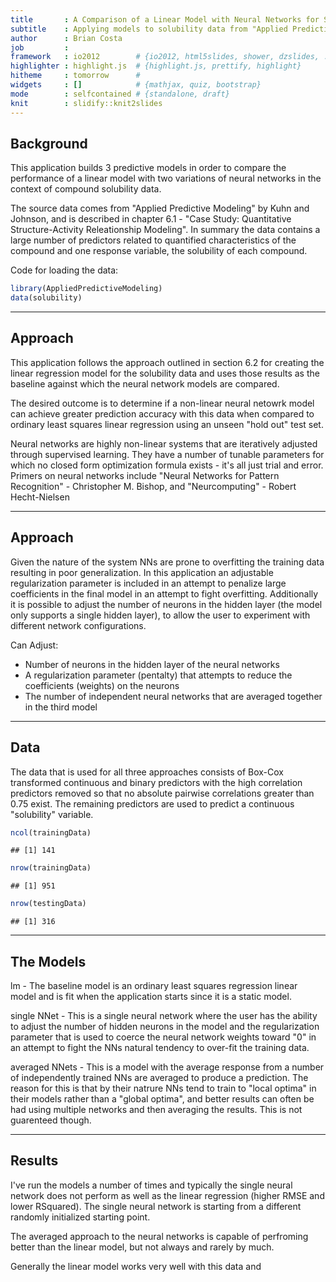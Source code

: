 ```yaml
---
title       : A Comparison of a Linear Model with Neural Networks for Solubility Data
subtitle    : Applying models to solubility data from "Applied Predictive Modeling"
author      : Brian Costa
job         : 
framework   : io2012        # {io2012, html5slides, shower, dzslides, ...}
highlighter : highlight.js  # {highlight.js, prettify, highlight}
hitheme     : tomorrow      # 
widgets     : []            # {mathjax, quiz, bootstrap}
mode        : selfcontained # {standalone, draft}
knit        : slidify::knit2slides
---
```


## Background

This application builds 3 predictive models in order to compare the performance of a linear model with two variations of neural networks in the context of compound solubility data.

The source data comes from "Applied Predictive Modeling" by Kuhn and Johnson, and is described in chapter 6.1 - "Case Study: Quantitative Structure-Activity Releationship Modeling". In summary the data contains a large number of predictors related to quantified characteristics of the compound and one response variable, the solubility of each compound.

Code for loading the data:



```r
library(AppliedPredictiveModeling)
data(solubility)
```

---

## Approach

This application follows the approach outlined in section 6.2 for creating the linear regression model for the solubility data and uses those results as the baseline against which the neural network models are compared.

The desired outcome is to determine if a non-linear neural netowrk model can achieve greater prediction accuracy with this data when compared to ordinary least squares linear regression using an unseen "hold out" test set.

Neural networks are highly non-linear systems that are iteratively adjusted through supervised learning.  They have a number of tunable parameters for which no closed form optimization formula exists - it's all just trial and error.  Primers on neural networks include "Neural Networks for Pattern Recognition" - Christopher M. Bishop, and "Neurcomputing" - Robert Hecht-Nielsen

---

## Approach

Given the nature of the system NNs are prone to overfitting the training data resulting in poor generalization.  In this application an adjustable regularization parameter is included in an attempt to penalize large coefficients in the final model in an attempt to fight overfitting.  Additionally it is possible to adjust the number of neurons in the hidden layer (the model only supports a single hidden layer), to allow the user to experiment with different network configurations.

Can Adjust:

- Number of neurons in the hidden layer of the neural networks
- A regularization parameter (pentalty) that attempts to reduce the coefficients (weights) on the neurons
- The number of independent neural networks that are averaged together in the third model 

---

## Data

The data that is used for all three approaches consists of Box-Cox transformed continuous and binary predictors with the high correlation predictors removed so that no absolute pairwise correlations greater than 0.75 exist.  The remaining predictors are used to predict a continuous "solubility" variable.


```r
ncol(trainingData)
```

```
## [1] 141
```

```r
nrow(trainingData)
```

```
## [1] 951
```


```r
nrow(testingData)
```

```
## [1] 316
```

---

## The Models

lm - The baseline model is an ordinary least squares regression linear model and is fit when the application starts since it is a static model.

single NNet - This is a single neural network where the user has the ability to adjust the number of hidden neurons in the model and the regularization parameter that is used to coerce the neural network weights toward "0" in an attempt to fight the NNs natural tendency to over-fit the training data.

averaged NNets - This is a model with the average response from a number of independently trained NNs are averaged to produce a prediction.  The reason for this is that by their natrure NNs tend to train to "local optima" in their models rather than a "global optima", and better results can often be had using multiple networks and then averaging the results.  This is not guarenteed though.




---
## Results

I've run the models a number of times and typically the single neural network does not perform as well as the linear regression (higher RMSE and lower RSquared).  The single neural network is starting from a different randomly initialized starting point.

The averaged approach to the neural networks is capable of perfroming better than the linear model, but not always and rarely by much.

Generally the linear model works very well with this data and 

